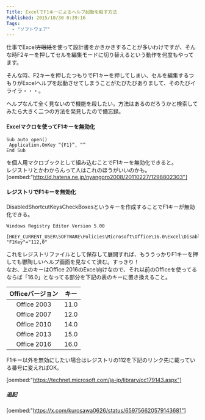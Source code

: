 ```yaml
---
Title: ExcelでF1キーによるヘルプ起動を殺す方法
Published: 2015/10/30 0:39:16
Tags:
  - "ソフトウェア"
---
```

仕事でExcel~~方眼紙~~を使って設計書をかきかきすることが多いわけですが、そんな時F2キーを押してセルを編集モードに切り替えるという動作を何度もやってます。  

そんな時、F2キーを押したつもりでF1キーを押してしまい、セルを編集するつもりがExcelヘルプを起動させてしまうことがたびたびありまして、そのたびイライラ・・・。    

ヘルプなんて全く見ないので機能を殺したい。方法はあるのだろうかと検索してみたら大きく二つの方法を発見したので備忘録。  


#### Excelマクロを使ってF1キーを無効化  
```vba
Sub auto_open()  
 Application.OnKey “{F1}”, “”  
End Sub   
```

を個人用マクロブックとして組み込むことでF1キーを無効化できると。  
レジストリとかわからんって人はこれのほうがいいのかも。  
[oembed:"http://d.hatena.ne.jp/nyangoro2008/20110227/1298802303"]


#### レジストリでF1キーを無効化  
DisabledShortcutKeysCheckBoxesというキーを作成することでF1キーが無効化できる。  
```reg
Windows Registry Editor Version 5.00  
  
[HKEY_CURRENT_USER\SOFTWARE\Policies\Microsoft\Office\16.0\Excel\DisabledShortcutKeysCheckBoxes]  
"F1Key"="112,0"  
```

これをレジストリファイルとして保存して展開すれば、もううっかりF1キーを押しても鬱陶しいヘルプ画面を見なくて済む。すっきり！  
なお、上のキーはOffice 2016のExcel向けなので、それ以前のOfficeを使ってるならば「16.0」となってる部分を下記の表のキーに置き換えること。    

|Officeバージョン|キー|
|:-:|:-:|
|Office 2003|11.0|
|Office 2007|12.0|
|Office 2010|14.0|
|Office 2013|15.0|
|Office 2016|16.0|

F1キー以外を無効にしたい場合はレジストリの112を下記のリンク先に載っている番号に変えればOK。  

[oembed:"https://technet.microsoft.com/ja-jp/library/cc179143.aspx"] 


##### 追記  

[oembed:"https://x.com/kurosawa0626/status/659756620579143681"]

